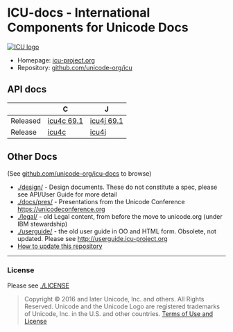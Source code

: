 # ICU-docs - International Components for Unicode Docs

[![ICU logo](./img/iculogo_64.png)](http://icu-project.org)

- Homepage: [icu-project.org](http://icu-project.org)
- Repository: [github.com/unicode-org/icu](https://github.com/unicode-org/icu)

## API docs

|           |   C                              |             J                    |
|-----------|----------------------------------|----------------------------------|
| Released  | [icu4c 69.1](./apidoc/released/icu4c) | [icu4j 69.1](./apidoc/released/icu4j) |
| Release   | [icu4c](./apidoc/released/icu4c)       | [icu4j](./apidoc/released/icu4j)      |

## Other Docs

(See [github.com/unicode-org/icu-docs](https://github.com/unicode-org/icu-docs.git) to browse)

* [./design/](./design/) - Design documents. These do not constitute a spec, please see API/User Guide for more detail
* [./docs/pres/](./docs/pres/) - Presentations from the Unicode Conference https://unicodeconference.org
* [./legal/](./legal/) - old Legal content, from before the move to unicode.org (under IBM stewardship)
* [./userguide/](./userguide/) - the old user guide in OO and HTML form. Obsolete, not updated. Please see http://userguide.icu-project.org
* [How to update this repository](./HOWTO-Update.md)

-----

### License

Please see [./LICENSE](./LICENSE)

> Copyright © 2016 and later Unicode, Inc. and others. All Rights Reserved.
Unicode and the Unicode Logo are registered trademarks
of Unicode, Inc. in the U.S. and other countries.
[Terms of Use and License](http://www.unicode.org/copyright.html)
